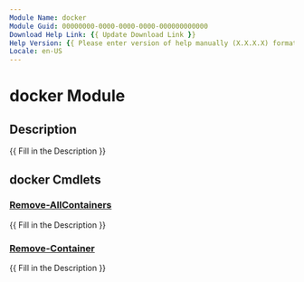 ```yaml
---
Module Name: docker
Module Guid: 00000000-0000-0000-0000-000000000000
Download Help Link: {{ Update Download Link }}
Help Version: {{ Please enter version of help manually (X.X.X.X) format }}
Locale: en-US
---
```


# docker Module
## Description
{{ Fill in the Description }}

## docker Cmdlets
### [Remove-AllContainers](Remove-AllContainers.md)
{{ Fill in the Description }}

### [Remove-Container](Remove-Container.md)
{{ Fill in the Description }}

